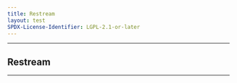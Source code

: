 ```yaml
---
title: Restream
layout: test
SPDX-License-Identifier: LGPL-2.1-or-later
---
```


---

## Restream

<div class="container">
  <video-js id="my-video" class="video-js vjs-default-skin vjs-fluid vjs-layout-medium" poster="https://media.discordapp.net/attachments/1074079942792462478/1082014257161457774/20230306_025643.jpg" preload="auto" controls="controls" data-setup='{}'>
    <source src="https://media.discordapp.net/attachments/685908825051496569/1085364372819419186/perisai-jitu_moona-risu-kobo.mp4](https://manifest.googlevideo.com/api/manifest/hls_variant/expire/1701419946/ei/SkdpZaH0EOb0z7sProS92Ac/ip/167.71.209.31/id/cdvYcdfkvIU.1/source/yt_live_broadcast/requiressl/yes/xpc/EgVo2aDSNQ%3D%3D/tx/51018869/txs/51018864%2C51018865%2C51018866%2C51018867%2C51018868%2C51018869%2C51018870/hfr/1/maxh/4320/siu/1/spc/UWF9f2nstSGzROSl6lUPgXKSVZUIbWRvzt0qNy2JOOS54FkDZv8BFrY/vprv/1/go/1/pacing/0/nvgoi/1/keepalive/yes/fexp/24007246/dover/11/itag/0/playlist_type/LIVE/sparams/expire%2Cei%2Cip%2Cid%2Csource%2Crequiressl%2Cxpc%2Ctx%2Ctxs%2Chfr%2Cmaxh%2Csiu%2Cspc%2Cvprv%2Cgo%2Citag%2Cplaylist_type/sig/ANLwegAwRQIgEOUTh-8D2kUq_LHnHt-r40FV1DJcG4-XAqEHRWxAu6kCIQD4UVPn3KG_0U4qSDUsOD81bL89ltmxrv4lFAdYJme1lA%3D%3D/file/index.m3u8)https://manifest.googlevideo.com/api/manifest/hls_variant/expire/1701419946/ei/SkdpZaH0EOb0z7sProS92Ac/ip/167.71.209.31/id/cdvYcdfkvIU.1/source/yt_live_broadcast/requiressl/yes/xpc/EgVo2aDSNQ%3D%3D/tx/51018869/txs/51018864%2C51018865%2C51018866%2C51018867%2C51018868%2C51018869%2C51018870/hfr/1/maxh/4320/siu/1/spc/UWF9f2nstSGzROSl6lUPgXKSVZUIbWRvzt0qNy2JOOS54FkDZv8BFrY/vprv/1/go/1/pacing/0/nvgoi/1/keepalive/yes/fexp/24007246/dover/11/itag/0/playlist_type/LIVE/sparams/expire%2Cei%2Cip%2Cid%2Csource%2Crequiressl%2Cxpc%2Ctx%2Ctxs%2Chfr%2Cmaxh%2Csiu%2Cspc%2Cvprv%2Cgo%2Citag%2Cplaylist_type/sig/ANLwegAwRQIgEOUTh-8D2kUq_LHnHt-r40FV1DJcG4-XAqEHRWxAu6kCIQD4UVPn3KG_0U4qSDUsOD81bL89ltmxrv4lFAdYJme1lA%3D%3D/file/index.m3u8" type="application/x-mpegurl" />
  </video-js>
</div>

---
